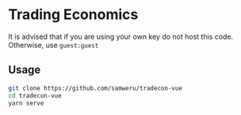 Trading Economics
===

It is advised that if you are using your own key do not host this code. Otherwise, use `guest:guest`

## Usage

```sh
git clone https://github.com/samweru/tradecon-vue
cd tradecon-vue
yarn serve
```